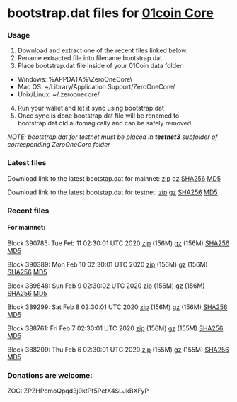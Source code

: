 # bootstrap.dat files for [01coin Core](https://01coin.io)

### Usage

1. Download and extract one of the recent files linked below.
2. Rename extracted file into filename bootstrap.dat.
3. Place bootstrap.dat file inside of your 01Coin data folder:
 - Windows: %APPDATA%\ZeroOneCore\
 - Mac OS: ~/Library/Application Support/ZeroOneCore/
 - Unix/Linux: ~/.zeroonecore/
4. Run your wallet and let it sync using bootstrap.dat
5. Once sync is done bootstrap.dat file will be renamed to bootstrap.dat.old automagically and can be safely removed.

_NOTE: bootstrap.dat for testnet must be placed in **testnet3** subfolder of corresponding ZeroOneCore folder_

### Latest files
Download link to the latest bootstap.dat for mainnet: [zip](https://files.01coin.io/mainnet/bootstrap.dat.zip) [gz](https://files.01coin.io/mainnet/bootstrap.dat.tar.gz) [SHA256](https://files.01coin.io/mainnet/sha256.txt) [MD5](https://files.01coin.io/mainnet/md5.txt)

Download link to the latest bootstap.dat for testnet: [zip](https://files.01coin.io/testnet/bootstrap.dat.zip) [gz](https://files.01coin.io/testnet/bootstrap.dat.tar.gz) [SHA256](https://files.01coin.io/testnet/sha256.txt) [MD5](https://files.01coin.io/testnet/md5.txt)

### Recent files

#### For mainnet:

Block 390785: Tue Feb 11 02:30:01 UTC 2020 [zip](https://files.01coin.io/mainnet/2020-02-11/bootstrap.dat.zip) (156M) [gz](https://files.01coin.io/mainnet/2020-02-11/bootstrap.dat.tar.gz) (156M) [SHA256](https://files.01coin.io/mainnet/2020-02-11/sha256.txt) [MD5](https://files.01coin.io/mainnet/2020-02-11/md5.txt)

Block 390389: Mon Feb 10 02:30:01 UTC 2020 [zip](https://files.01coin.io/mainnet/2020-02-10/bootstrap.dat.zip) (156M) [gz](https://files.01coin.io/mainnet/2020-02-10/bootstrap.dat.tar.gz) (156M) [SHA256](https://files.01coin.io/mainnet/2020-02-10/sha256.txt) [MD5](https://files.01coin.io/mainnet/2020-02-10/md5.txt)

Block 389848: Sun Feb  9 02:30:02 UTC 2020 [zip](https://files.01coin.io/mainnet/2020-02-09/bootstrap.dat.zip) (156M) [gz](https://files.01coin.io/mainnet/2020-02-09/bootstrap.dat.tar.gz) (156M) [SHA256](https://files.01coin.io/mainnet/2020-02-09/sha256.txt) [MD5](https://files.01coin.io/mainnet/2020-02-09/md5.txt)

Block 389299: Sat Feb  8 02:30:01 UTC 2020 [zip](https://files.01coin.io/mainnet/2020-02-08/bootstrap.dat.zip) (156M) [gz](https://files.01coin.io/mainnet/2020-02-08/bootstrap.dat.tar.gz) (156M) [SHA256](https://files.01coin.io/mainnet/2020-02-08/sha256.txt) [MD5](https://files.01coin.io/mainnet/2020-02-08/md5.txt)

Block 388761: Fri Feb  7 02:30:01 UTC 2020 [zip](https://files.01coin.io/mainnet/2020-02-07/bootstrap.dat.zip) (156M) [gz](https://files.01coin.io/mainnet/2020-02-07/bootstrap.dat.tar.gz) (155M) [SHA256](https://files.01coin.io/mainnet/2020-02-07/sha256.txt) [MD5](https://files.01coin.io/mainnet/2020-02-07/md5.txt)

Block 388209: Thu Feb  6 02:30:01 UTC 2020 [zip](https://files.01coin.io/mainnet/2020-02-06/bootstrap.dat.zip) (155M) [gz](https://files.01coin.io/mainnet/2020-02-06/bootstrap.dat.tar.gz) (155M) [SHA256](https://files.01coin.io/mainnet/2020-02-06/sha256.txt) [MD5](https://files.01coin.io/mainnet/2020-02-06/md5.txt)


### Donations are welcome:

ZOC: ZPZHPcmoQpqd3j9ktPf5PetX4SLJkBXFyP
